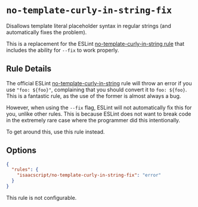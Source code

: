 # `no-template-curly-in-string-fix`

Disallows template literal placeholder syntax in regular strings (and automatically fixes the problem).

This is a replacement for the ESLint [no-template-curly-in-string rule](https://eslint.org/docs/rules/no-template-curly-in-string) that includes the ability for `--fix` to work properly.

## Rule Details

The official ESLint [no-template-curly-in-string](https://eslint.org/docs/rules/no-template-curly-in-string) rule will throw an error if you use `"foo: ${foo}"`, complaining that you should convert it to ``foo: ${foo}``. This is a fantastic rule, as the use of the former is almost always a bug.

However, when using the `--fix` flag, ESLint will not automatically fix this for you, unlike other rules. This is because ESLint does not want to break code in the extremely rare case where the programmer did this intentionally.

To get around this, use this rule instead.

## Options

```json
{
  "rules": {
    "isaacscript/no-template-curly-in-string-fix": "error"
  }
}
```

This rule is not configurable.
